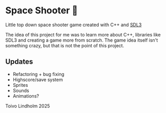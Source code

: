 # Space Shooter 👾

Little top down space shooter game created with C++ and [SDL3](https://wiki.libsdl.org/SDL3/FrontPage)

The idea of this project for me was to learn more about C++, libraries like SDL3 and creating a game more from scratch. The game idea itself isn't something crazy, but that is not the point of this project.

## Updates
- Refactoring + bug fixing
- Highscore/save system
- Sprites
- Sounds
- Animations?

Toivo Lindholm 2025
